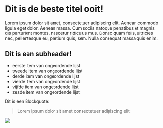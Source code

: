 # Dit is de beste titel ooit!

Lorem ipsum dolor sit amet, consectetuer adipiscing elit. 
Aenean commodo ligula eget dolor. Aenean massa. 
Cum sociis natoque penatibus et magnis dis parturient montes, nascetur ridiculus mus. 
Donec quam felis, ultricies nec, pellentesque eu, pretium quis, sem. 
Nulla consequat massa quis enim.

## Dit is een subheader!
* eerste item van ongeordende lijst
* tweede item van ongeordende lijst
* derde item van ongeordende lijst
* vierde item van ongeordende lijst
* vijfde item van ongeordende lijst
* zesde item van ongeordende lijst

Dit is een Blockquote:
> Lorem ipsum dolor sit amet
> consectetuer adipiscing elit

<img src="https://upload.wikimedia.org/wikipedia/commons/5/54/Tiepolo%2C_Giambattista_-_Die_Unbefleckte_Empf%C3%A4ngnis_-_1767_-_1768_-_Drachenauge.jpg"/>

